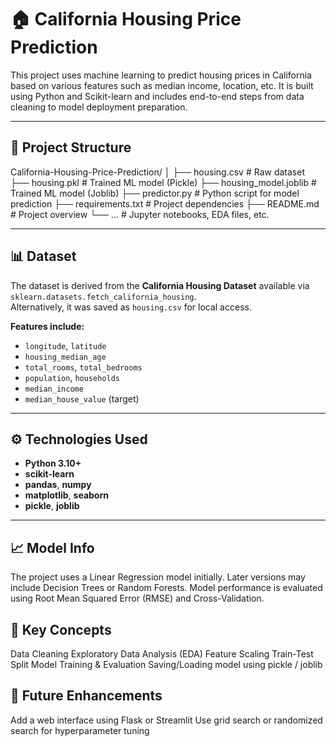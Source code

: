 # 🏠 California Housing Price Prediction

This project uses machine learning to predict housing prices in California based on various features such as median income, location, etc.
It is built using Python and Scikit-learn and includes end-to-end steps from data cleaning to model deployment preparation.

---

## 📁 Project Structure
California-Housing-Price-Prediction/
│
├── housing.csv # Raw dataset
├── housing.pkl # Trained ML model (Pickle)
├── housing_model.joblib # Trained ML model (Joblib)
├── predictor.py # Python script for model prediction
├── requirements.txt # Project dependencies
├── README.md # Project overview
└── ... # Jupyter notebooks, EDA files, etc.

---

## 📊 Dataset

The dataset is derived from the **California Housing Dataset** available via `sklearn.datasets.fetch_california_housing`.  
Alternatively, it was saved as `housing.csv` for local access.

**Features include:**
- `longitude`, `latitude`
- `housing_median_age`
- `total_rooms`, `total_bedrooms`
- `population`, `households`
- `median_income`
- `median_house_value` (target)

---

## ⚙️ Technologies Used

- **Python 3.10+**
- **scikit-learn**
- **pandas**, **numpy**
- **matplotlib**, **seaborn**
- **pickle**, **joblib**

---

## 📈 Model Info
The project uses a Linear Regression model initially.
Later versions may include Decision Trees or Random Forests.
Model performance is evaluated using Root Mean Squared Error (RMSE) and Cross-Validation.

## 🧠 Key Concepts
Data Cleaning
Exploratory Data Analysis (EDA)
Feature Scaling
Train-Test Split
Model Training & Evaluation
Saving/Loading model using pickle / joblib

## 📌 Future Enhancements
Add a web interface using Flask or Streamlit
Use grid search or randomized search for hyperparameter tuning
